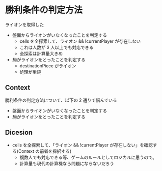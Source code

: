 # 勝利条件の判定方法

ライオンを取得した

- 盤面からライオンがいなくなったことを判定する
  - cells を全探索して、ライオン && !currentPlayer が存在しない
  - これは人数が 3 人以上でも対応できる
  - 全探索は計算量大きめ
- 駒がライオンをとったことを判定する
  - destinationPiece がライオン
  - 処理が単純

## Context

勝利条件の判定方法について、以下の 2 通りで悩んでいる

- 盤面からライオンがいなくなったことを判定する
- 駒がライオンをとったことを判定する

## Dicesion

- cells を全探索して、「ライオン && !currentPlayer が存在しない」を確認する(Context の前者を採択する)
  - 複数人でも対応できる等、ゲームのルールとしてロジカルに思うので。
  - 計算量も現代の計算機なら問題にならないだろう
